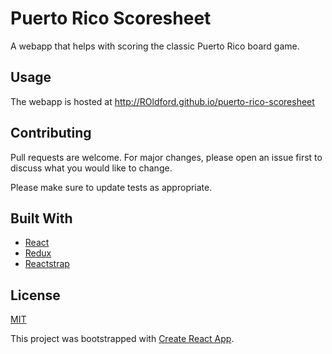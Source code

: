 # Puerto Rico Scoresheet

A webapp that helps with scoring the classic Puerto Rico board game.

## Usage

The webapp is hosted at http://ROldford.github.io/puerto-rico-scoresheet

## Contributing
Pull requests are welcome. For major changes, please open an issue first to discuss what you would like to change.

Please make sure to update tests as appropriate.

## Built With
* [React](https://reactjs.org/)
* [Redux](https://redux.js.org/)
* [Reactstrap](https://reactstrap.github.io/)

## License
[MIT](https://choosealicense.com/licenses/mit/)

This project was bootstrapped with [Create React App](https://github.com/facebookincubator/create-react-app).
